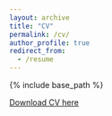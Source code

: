 ```yaml
---
layout: archive
title: "CV"
permalink: /cv/
author_profile: true
redirect_from:
  - /resume
---
```


{% include base_path %}

[Download CV here](https://github.com/DevasmitDutta/DevasmitDutta.github.io/files/14821601/Devasmit_CV.pdf)
